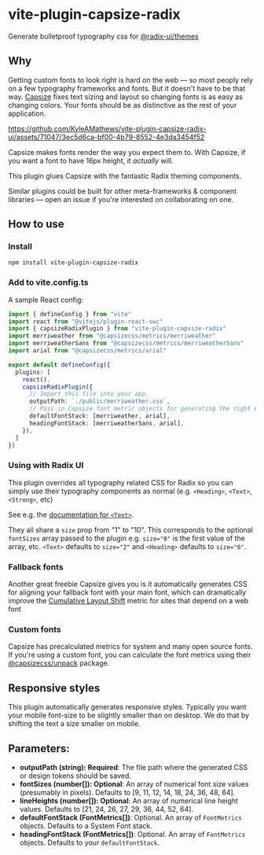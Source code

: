# vite-plugin-capsize-radix

Generate bulletproof typography css for [@radix-ui/themes](https://www.radix-ui.com/)

## Why

Getting custom fonts to look right is hard on the web — so most peoply
rely on a few typography frameworks and fonts. But it doesn't have to be that
way. [Capsize](https://seek-oss.github.io/capsize/) fixes text sizing and layout
so changing fonts is as easy as changing colors. Your fonts should be as distinctive
as the rest of your application.

https://github.com/KyleAMathews/vite-plugin-capsize-radix-ui/assets/71047/3ec5d6ca-bf00-4b79-8552-4e3da3454f52

Capsize makes fonts render the way you expect them to. With Capsize, if you
want a font to have 16px height, it _actually_ will.

This plugin glues Capsize with the fantastic Radix theming components.

Similar plugins could be built for other meta-frameworks & component libraries — open an issue
if you're interested on collaborating on one.

## How to use

### Install

`npm install vite-plugin-capsize-radix`

### Add to vite.config.ts

A sample React config:
```ts
import { defineConfig } from "vite"
import react from "@vitejs/plugin-react-swc"
import { capsizeRadixPlugin } from "vite-plugin-capsize-radix"
import merriweather from "@capsizecss/metrics/merriweather"
import merriweatherSans from "@capsizecss/metrics/merriweatherSans"
import arial from "@capsizecss/metrics/arial"

export default defineConfig({
  plugins: [
    react(),
    capsizeRadixPlugin({
      // Import this file into your app.
      outputPath: `./public/merriweather.css`,
      // Pass in Capsize font metric objects for generating the right CSS.
      defaultFontStack: [merriweather, arial],
      headingFontStack: [merriweatherSans, arial],
    }),
  ]
})
```

### Using with Radix UI
This plugin overrides all typography related CSS for Radix so you can simply
use their typography components as normal (e.g. `<Heading>`, `<Text>`, `<Strong>`, etc)

See e.g. the [documentation for `<Text>`](https://www.radix-ui.com/themes/docs/components/text).

They all share a `size` prop from "1" to "10". This corresponds to the optional
`fontSizes` array passed to the plugin e.g. `size="0"` is the first value of
the array, etc. `<Text>` defaults to `size="2"` and `<Heading>` defaults to
`size="6"`.

### Fallback fonts

Another great freebie Capsize gives you is it automatically generates CSS for
aligning your fallback font with your main font, which can dramatically improve
the [Cumulative Layout Shift](https://web.dev/cls/) metric for sites that depend on a web font

### Custom fonts

Capsize has precalculated metrics for system and many open source fonts. If you're
using a custom font, you can calculate the font metrics using their [@capsizecss/unpack](https://github.com/seek-oss/capsize?tab=readme-ov-file#unpack) package.

## Responsive styles
This plugin automatically generates responsive styles. Typically you want your mobile font-size
to be slightly smaller than on desktop. We do that by shifting the text a size smaller on mobile.

## Parameters:

* __outputPath (string): Required__: The file path where the generated CSS or design tokens should be saved.
* __fontSizes (number[]): Optional__: An array of numerical font size values (presumably in pixels). Defaults to [9, 11, 12, 14, 18, 24, 36, 48, 64].
* __lineHeights (number[]): Optional__: An array of numerical line height values. Defaults to [21, 24, 26, 27, 29, 36, 44, 52, 64].
* __defaultFontStack (FontMetrics[])__: Optional. An array of `FontMetrics` objects. Defaults to a System Font stack.
* __headingFontStack (FontMetrics[])__: Optional. An array of `FontMetrics` objects. Defaults to your `defaultFontStack`.
